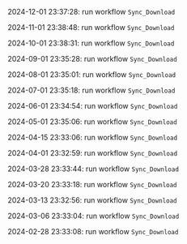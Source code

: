 2024-12-01 23:37:28: run workflow `Sync_Download` 

2024-11-01 23:38:48: run workflow `Sync_Download` 

2024-10-01 23:38:31: run workflow `Sync_Download` 

2024-09-01 23:35:28: run workflow `Sync_Download` 

2024-08-01 23:35:01: run workflow `Sync_Download` 

2024-07-01 23:35:18: run workflow `Sync_Download` 

2024-06-01 23:34:54: run workflow `Sync_Download` 

2024-05-01 23:35:06: run workflow `Sync_Download` 

2024-04-15 23:33:06: run workflow `Sync_Download` 

2024-04-01 23:32:59: run workflow `Sync_Download` 

2024-03-28 23:33:44: run workflow `Sync_Download` 

2024-03-20 23:33:18: run workflow `Sync_Download` 

2024-03-13 23:32:56: run workflow `Sync_Download` 

2024-03-06 23:33:04: run workflow `Sync_Download` 

2024-02-28 23:33:08: run workflow `Sync_Download` 


